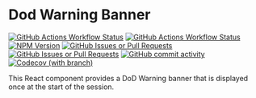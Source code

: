 # Dod Warning Banner
[![GitHub Actions Workflow Status](https://img.shields.io/github/actions/workflow/status/192-support-squadron/dod-warning/main.yml?branch=dev&style=for-the-badge&logo=github&label=dev-Build&link=https%3A%2F%2Fgithub.com%2F192-Support-Squadron%2Fdod-warning%2Factions%3Fquery%3Dbranch%253Adev)](https://github.com/192-Support-Squadron/dod-warning/actions?query=branch%3Adev)
[![GitHub Actions Workflow Status](https://img.shields.io/github/actions/workflow/status/192-support-squadron/dod-warning/main.yml?branch=main&style=for-the-badge&logo=github&label=main-Build&link=https%3A%2F%2Fgithub.com%2F192-Support-Squadron%2Fdod-warning%2Factions%3Fquery%3Dbranch%253Adev)](https://github.com/192-Support-Squadron/dod-warning/actions?query=branch%3Amain)
[![NPM Version](https://img.shields.io/npm/v/%40192-cf%2Fdod-warning?registry_uri=https%3A%2F%2Fregistry.npmjs.com&style=for-the-badge&logo=npm&link=https%3A%2F%2Fwww.npmjs.com%2Fpackage%2F%40192-cf%2Fdod-warning)](https://www.npmjs.com/package/@192-cf/dod-warning)
[![GitHub Issues or Pull Requests](https://img.shields.io/github/issues/192-support-squadron/dod-warning?style=for-the-badge&logo=GitHub&link=https%3A%2F%2Fgithub.com%2F192-Support-Squadron%2Fdod-warning%2Fissues)](https://github.com/192-Support-Squadron/dod-warning/issues)
[![GitHub Issues or Pull Requests](https://img.shields.io/github/issues-pr/192-support-squadron/dod-warning?style=for-the-badge&logo=GitHub&link=https%3A%2F%2Fgithub.com%2F192-Support-Squadron%2Fdod-warning%2Fpulls)](https://github.com/192-Support-Squadron/dod-warning/pulls)
[![GitHub commit activity](https://img.shields.io/github/commit-activity/t/192-support-squadron/dod-warning?style=for-the-badge&logo=GitHub&label=dev-commits)](https://github.com/192-Support-Squadron/dod-warning/commits/dev/)
[![Codecov (with branch)](https://img.shields.io/codecov/c/github/192-support-squadron/dod-warning/dev?style=for-the-badge&logo=Codecov)](https://app.codecov.io/gh/192-Support-Squadron/dod-warning)

This React component provides a DoD Warning banner that is displayed once at the start of the session.
